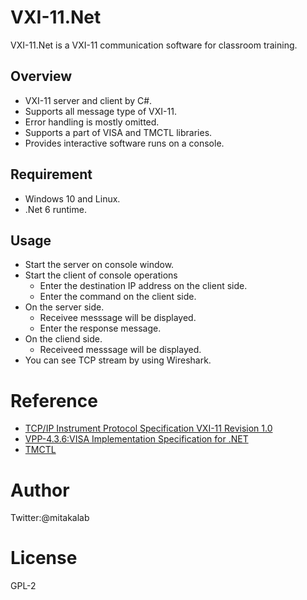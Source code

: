 # VXI-11.Net
VXI-11.Net is a VXI-11 communication software for classroom training.

## Overview
- VXI-11 server and client by C#.
- Supports all message type of VXI-11.
- Error handling is mostly omitted.
- Supports a part of VISA and TMCTL libraries.
- Provides interactive software runs on a console.
 
## Requirement
- Windows 10 and Linux.
- .Net 6 runtime.

## Usage
- Start the server on console window.
- Start the client of console operations
  - Enter the destination IP address on the client side.
  - Enter the command on the client side.
- On the server side.
  - Receivee messsage will be displayed.
  - Enter the response message.
- On the cliend side.
  - Receiveed messsage will be displayed.
- You can see TCP stream by using Wireshark.

# Reference
- [TCP/IP Instrument Protocol Specification VXI-11 Revision 1.0](https://www.vxibus.org/files/VXI_Specs/VXI-11.zip)
- [VPP-4.3.6:VISA Implementation Specification for .NET](https://www.ivifoundation.org/docs/vpp436_2016-06-07.pdf)
- [TMCTL](https://tmi.yokogawa.com/library/documents-downloads/software/tmctl/)

# Author
Twitter:@mitakalab

# License
GPL-2